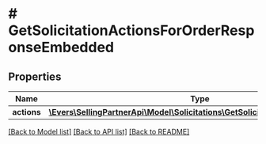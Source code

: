 # # GetSolicitationActionsForOrderResponseEmbedded

## Properties

Name | Type | Description | Notes
------------ | ------------- | ------------- | -------------
**actions** | [**\Evers\SellingPartnerApi\Model\Solicitations\GetSolicitationActionResponse[]**](GetSolicitationActionResponse.md) |  |

[[Back to Model list]](../../README.md#models) [[Back to API list]](../../README.md#endpoints) [[Back to README]](../../README.md)
